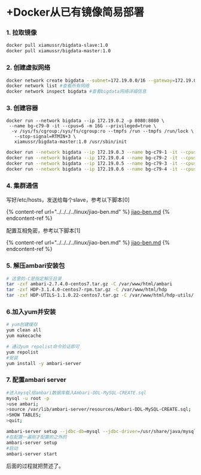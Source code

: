 # +Docker从已有镜像简易部署

### 1. 拉取镜像

```sh
docker pull xiamussr/bigdata-slave:1.0
docker pull xiamussr/bigdata-master:1.0
```

### 2. 创建虚拟网络

```sh
docker network create bigdata --subnet=172.19.0.0/16 --gateway=172.19.0.1
docker network list #查看所有网络
docker network inspect bigdata #查看bigdata网络详细信息
```

### 3. 创建容器

```
docker run --network bigdata --ip 172.19.0.2 -p 8080:8080 \
 --name bg-c79-0 -it --cpus=6 -m 16G --privileged=true \
  -v /sys/fs/cgroup:/sys/fs/cgroup:ro --tmpfs /run --tmpfs /run/lock \
   --stop-signal=RTMIN+3 \
   xiamussr/bigdata-master:1.0 /usr/sbin/init
```

```sh
docker run --network bigdata --ip 172.19.0.3 --name bg-c79-1 -it --cpus=4 -m 12G --privileged=true -v /sys/fs/cgroup:/sys/fs/cgroup:ro --tmpfs /run --tmpfs /run/lock --stop-signal=RTMIN+3 xiamussr/bigdata-slave:1.0 /usr/sbin/init
docker run --network bigdata --ip 172.19.0.4 --name bg-c79-2 -it --cpus=4 -m 12G --privileged=true -v /sys/fs/cgroup:/sys/fs/cgroup:ro --tmpfs /run --tmpfs /run/lock --stop-signal=RTMIN+3 xiamussr/bigdata-slave:1.0 /usr/sbin/init
docker run --network bigdata --ip 172.19.0.5 --name bg-c79-3 -it --cpus=4 -m 12G --privileged=true -v /sys/fs/cgroup:/sys/fs/cgroup:ro --tmpfs /run --tmpfs /run/lock --stop-signal=RTMIN+3 xiamussr/bigdata-slave:1.0 /usr/sbin/init
docker run --network bigdata --ip 172.19.0.6 --name bg-c79-4 -it --cpus=4 -m 12G --privileged=true -v /sys/fs/cgroup:/sys/fs/cgroup:ro --tmpfs /run --tmpfs /run/lock --stop-signal=RTMIN+3 xiamussr/bigdata-slave:1.0 /usr/sbin/init
```

### 4. 集群通信

写好/etc/hosts，发送给每个slave，参考以下脚本\[0]

{% content-ref url="../../../../linux/jiao-ben.md" %}
[jiao-ben.md](../../../../linux/jiao-ben.md)
{% endcontent-ref %}

配置互相免密，参考以下脚本\[1]

{% content-ref url="../../../../linux/jiao-ben.md" %}
[jiao-ben.md](../../../../linux/jiao-ben.md)
{% endcontent-ref %}

### 5. 解压ambari安装包

```sh
# 这里的-C是指定解压目录
tar -zxf ambari-2.7.4.0-centos7.tar.gz -C /var/www/html/ambari 
tar -zxf HDP-3.1.4.0-centos7-rpm.tar.gz -C /var/www/html/hdp
tar -zxf HDP-UTILS-1.1.0.22-centos7.tar.gz -C /var/www/html/hdp-utils/
```

### 6.加入yum并安装

```sh
# yum创建缓存
yum clean all
yum makecache

# 通过yum repolist命令验证即可
yum repolist
#安装
yum install -y ambari-server
```

### 7. 配置ambari server

```sh
#进入mysql给ambari数据库载入Ambari-DDL-MySQL-CREATE.sql
mysql -u root -p
>use ambari;
>source /var/lib/ambari-server/resources/Ambari-DDL-MySQL-CREATE.sql;
>SHOW TABLES;
>quit;

ambari-server setup --jdbc-db=mysql --jdbc-driver=/usr/share/java/mysql-connector-java.jar
#在配置一遍刚才配置的之外的
ambari-server setup
#启动
ambari-server start
```

后面的过程就把赘述了。

